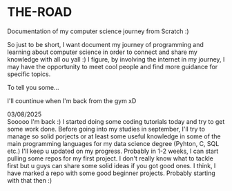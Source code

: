 # THE-ROAD
Documentation of my computer science journey from Scratch :)

So just to be short, I want document my journey of programming and learning about computer science in order to connect and share my knowledge with all ou yall :)
I figure, by involving the internet in my journey, I may have the opportunity to meet cool people and find more guidance for specific topics.

To tell you some...

I'll countinue when I'm back from the gym xD

03/08/2025 <br>
Sooooo I'm back :) I started doing some coding tutorials today and try to get some work done. Before going into my studies in september, I'll try to manage so solid porjects or at least some useful knowledge in some of the main programming languages for my data science degree (Pyhton, C, SQL etc.) 
I'll keep u updated on my progress.
Probably in 1-2 weeks, I can start pulling some repos for my first project. I don't really know what to tackle first but u guys can share some solid ideas if you got good ones.
I think, I have marked a repo with some good beginner projects. Probably starting with that then :)
